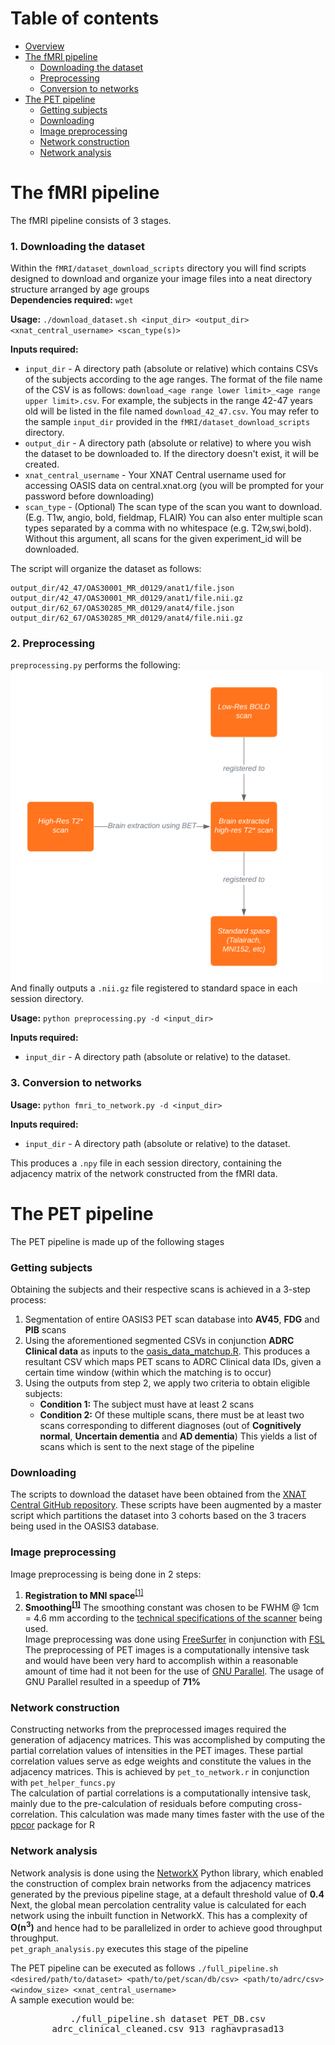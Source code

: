# Table of contents
- [Overview](#overview)
- [The fMRI pipeline](#the-fmri-pipeline)
	* [Downloading the dataset](#1-downloading-the-dataset)
	* [Preprocessing](#2-preprocessing)
	* [Conversion to networks](#3-conversion-to-networks)
- [The PET pipeline](#the-pet-pipeline)
	* [Getting subjects](#getting-subjects)
	* [Downloading](#downloading)
	* [Image preprocessing](#image-preprocessing)
	* [Network construction](#network-construction)
	* [Network analysis](#network-analysis)

# The fMRI pipeline
The fMRI pipeline consists of 3 stages.

### 1. Downloading the dataset
Within the `fMRI/dataset_download_scripts` directory you will find scripts designed to download and organize your image files into a neat directory structure arranged by age groups  
**Dependencies required:** `wget`  

**Usage:**
`./download_dataset.sh <input_dir> <output_dir> <xnat_central_username> <scan_type(s)>`  

**Inputs required:**  
* `input_dir` - A directory path (absolute or relative) which contains CSVs of the subjects according to the age ranges. The format of the file name of the CSV is as follows: `download_<age range lower limit>_<age range upper limit>.csv`. For example, the subjects in the range 42-47 years old will be listed in the file named `download_42_47.csv`. You may refer to the sample `input_dir` provided in the `fMRI/dataset_download_scripts` directory.  
* `output_dir` - A directory path (absolute or relative) to where you wish the dataset to be downloaded to. If the directory doesn't exist, it will be created.  
* `xnat_central_username` - Your XNAT Central username used for accessing OASIS data on central.xnat.org (you will be prompted for your password before downloading)
* `scan_type` - (Optional) The scan type of the scan you want to download. (E.g. T1w, angio, bold, fieldmap, FLAIR) You can also enter multiple scan types separated by a comma with no whitespace (e.g. T2w,swi,bold). Without this argument, all scans for the given experiment_id will be downloaded.

The script will organize the dataset as follows:  
```
output_dir/42_47/OAS30001_MR_d0129/anat1/file.json
output_dir/42_47/OAS30001_MR_d0129/anat1/file.nii.gz
output_dir/62_67/OAS30285_MR_d0129/anat4/file.json
output_dir/62_67/OAS30285_MR_d0129/anat4/file.nii.gz
```

### 2. Preprocessing
`preprocessing.py` performs the following:  
<img src="images/Preprocessing%20pipeline.png" width=500 align="middle">  
And finally outputs a `.nii.gz` file registered to standard space in each session directory.  

**Usage:**
`python preprocessing.py -d <input_dir>`

**Inputs required:**  
* `input_dir` - A directory path (absolute or relative) to the dataset.

### 3. Conversion to networks
**Usage:**
`python fmri_to_network.py -d <input_dir>`


**Inputs required:**
* `input_dir` - A directory path (absolute or relative) to the dataset.  

This produces a `.npy` file in each session directory, containing the adjacency matrix of the network constructed from the fMRI data.

# The PET pipeline
The PET pipeline is made up of the following stages

### Getting subjects
Obtaining the subjects and their respective scans is achieved in a 3-step process:
1. Segmentation of entire OASIS3 PET scan database into **AV45**, **FDG** and **PIB** scans
2. Using the aforementioned segmented CSVs in conjunction **ADRC Clinical data** as inputs to the [oasis_data_matchup.R](https://github.com/NrgXnat/oasis-scripts#matching-up-session-data-by-days-from-entry). This produces a resultant CSV which maps PET scans to ADRC Clinical data IDs, given a certain time window (within which the matching is to occur)
3. Using the outputs from step 2, we apply two criteria to obtain eligible subjects:
	- **Condition 1:** The subject must have at least 2 scans
	- **Condition 2:** Of these multiple scans, there must be at least two scans corresponding to different diagnoses (out of **Cognitively normal**, **Uncertain dementia** and **AD dementia**)
This yields a list of scans which is sent to the next stage of the pipeline

### Downloading
The scripts to download the dataset have been obtained from the [XNAT Central GitHub repository](https://github.com/NrgXnat/oasis-scripts#downloading-mr-and-pet-scan-files). These scripts have been augmented by a master script which partitions the dataset into 3 cohorts based on the 3 tracers being used in the OASIS3 database.

### Image preprocessing
Image preprocessing is being done in 2 steps:
1. **Registration to MNI space**<sup>[\[1\]](https://link.springer.com/article/10.1007/s13721-013-0035-9#Sec2)</sup>
2. **Smoothing<sup>[\[1\]](https://link.springer.com/article/10.1007/s13721-013-0035-9#Sec2)</sup>** The smoothing constant was chosen to be FWHM @ 1cm = 4.6 mm according to the [technical specifications of the scanner](https://www.siemens-healthineers.com/en-in/magnetic-resonance-imaging/mr-pet-scanner/biograph-mmr#TECHNICAL_DETAILS) being used.  
Image preprocessing was done using [FreeSurfer](https://surfer.nmr.mgh.harvard.edu/) in conjunction with [FSL](https://fsl.fmrib.ox.ac.uk/fsl/fslwiki/FSL)  
The preprocessing of PET images is a computationally intensive task and would have been very hard to accomplish within a reasonable amount of time had it not been for the use of [GNU Parallel](https://www.gnu.org/software/parallel/). The usage of GNU Parallel resulted in a speedup of **71%**

### Network construction
Constructing networks from the preprocessed images required the generation of adjacency matrices. This was accomplished by computing the partial correlation values of intensities in the PET images. These partial correlation values serve as edge weights and constitute the values in the adjacency matrices. This is achieved by `pet_to_network.r` in conjunction with `pet_helper_funcs.py`  
The calculation of partial correlations is a computationally intensive task, mainly due to the pre-calculation of residuals before computing cross-correlation. This calculation was made many times faster with the use of the [ppcor](https://cran.r-project.org/web/packages/ppcor/ppcor.pdf) package for R

### Network analysis
Network analysis is done using the [NetworkX](https://networkx.github.io/) Python library, which enabled the construction of complex brain networks from the adjacency matrices generated by the previous pipeline stage, at a default threshold value of **0.4**  
Next, the global mean percolation centrality value is calculated for each network using the inbuilt function in NetworkX. This has a complexity of **O(n<sup>3</sup>)** and hence had to be parallelized in order to achieve good throughput throughput.  
`pet_graph_analysis.py` executes this stage of the pipeline  



The PET pipeline can be executed as follows `./full_pipeline.sh <desired/path/to/dataset> <path/to/pet/scan/db/csv> <path/to/adrc/csv> <window_size> <xnat_central_username>`  
A sample execution would be:  
<div align="center" style="font-family: monospace">./full_pipeline.sh dataset PET_DB.csv adrc_clinical_cleaned.csv 913 raghavprasad13</div>